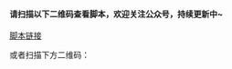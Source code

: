 #### 请扫描以下二维码查看脚本，欢迎关注公众号，持续更新中~

[脚本链接](http://mp.weixin.qq.com/s?__biz=MzI0MTU2OTM0Mw==&mid=100000054&idx=1&sn=0ef47e82e6a1dda5635eeb1140c103b3&chksm=6908da665e7f537027e53ce6790656514ffd0a82dd1c4e9d69619e78d9715699136cd80c7a3f#rd)

或者扫描下方二维码：
